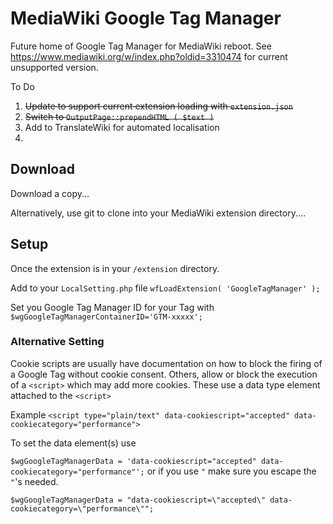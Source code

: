 # MediaWiki Google Tag Manager

Future home of Google Tag Manager for MediaWiki reboot. See https://www.mediawiki.org/w/index.php?oldid=3310474 for current unsupported version.

To Do

1. <strike>Update to support current extension loading with `extension.json`</strike>
2. <strike>Switch to `OutputPage::prependHTML ( $text )`</strike>
3. Add to TranslateWiki for automated localisation
4. 

## Download

Download a copy...

Alternatively, use git to clone into your MediaWiki extension directory....

## Setup

Once the extension is in your `/extension` directory.

Add to your `LocalSetting.php` file `wfLoadExtension( 'GoogleTagManager' );`

Set you Google Tag Manager ID for your Tag with `$wgGoogleTagManagerContainerID='GTM-xxxxx';`

### Alternative Setting

Cookie scripts are usually have documentation on how to block the firing of a Google Tag without cookie consent. Others, allow or block the execution of a `<script>` which may add more cookies. These use a data type element attached to the `<script>`

Example `<script type="plain/text" data-cookiescript="accepted" data-cookiecategory="performance">`

To set the data element(s) use 

`$wgGoogleTagManagerData = 'data-cookiescript="accepted" data-cookiecategory="performance"';` or if you use `"` make sure you escape the `"`'s needed.

`$wgGoogleTagManagerData = "data-cookiescript=\"accepted\" data-cookiecategory=\"performance\"";`
